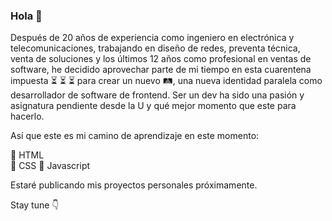 ### Hola 👋

<!--
**gustavosanchezgalarza/gustavosanchezgalarza** is a ✨ _special_ ✨ repository because its `README.md` (this file) appears on your GitHub profile.

Here are some ideas to get you started:

- 🔭 I’m currently working on ...
- 🌱 I’m currently learning ...
- 👯 I’m looking to collaborate on ...
- 🤔 I’m looking for help with ...
- 💬 Ask me about ...
- 📫 How to reach me: ...
- 😄 Pronouns: ...
- ⚡ Fun fact: ...
-->
Después de 20 años de experiencia como ingeniero en electrónica y telecomunicaciones, trabajando en diseño de redes, preventa técnica, venta de soluciones y los últimos 12 años como profesional en ventas de software, he decidido aprovechar parte de mi tiempo en esta cuarentena impuesta :hourglass_flowing_sand: :hourglass_flowing_sand: :hourglass_flowing_sand: para crear un nuevo :railway_track:, una nueva identidad paralela como desarrollador de software de frontend. Ser un dev ha sido una pasión y asignatura pendiente desde la U y qué mejor momento que este para hacerlo.

Así que este es mi camino de aprendizaje en este momento:

:pushpin: HTML </br>
:pushpin: CSS
:pushpin: Javascript

Estaré publicando mis proyectos personales próximamente.



Stay tune :point_down:
